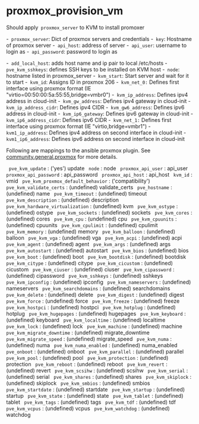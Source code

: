 # proxmox_provision_vm

Should apply` proxmox_server` to KVM to install promoxer

-` proxmox_server`: Dict of proxmox servers and credentials
    -` key`: Hostname of proxmox server
        -` api_host`: address of server
        -` api_user`: username to login as
        -` api_password`: password to login as

-` add_local_host`: adds host name and ip pair to local /etc/hosts
-` pve_kvm_sshkeys`: defines SSH keys to be installed on KVM host
-` node`: hostname listed in proxmox_server
-` kvm_start`: Start server and wait for it to start
-` kvm_id`: Assigns ID in proxmox 206
-` kvm_net_0:` Defines first interface using proxmox format (IE "virtio=00:50:00:5a:55:55,bridge=vmbr0")
-` kvm_ip_address`: Defines ipv4 address in cloud-init
-` kvm_gw_address`: Defines ipv4 gateway in cloud-init
-` kvm_ip_address_cidr`: Defines ipv4 CIDR
-` kvm_gw6_address`: Defines ipv6 address in cloud-init
-` kvm_ip6_gateway`: Defines ipv6 gateway in cloud-init
-` kvm_ip6_address_cidr`: Defines ipv6 CIDR
-` kvm_net_1:` Defines first interface using proxmox format (IE "virtio,bridge=vmbr1")
-` kvm1_ip_address`: Defines ipv4 address on second interface in cloud-init
-` kvm1_ip6_address`: Defines ipv6 address on second interface in cloud-init

Following are mappings to the ansible proxmox plugin. See  [community.general.proxmox](https://docs.ansible.com/ansible/latest/collections/community/general/proxmox_module.html) for more details.

` pve_kvm_update` : ('yes') update
` node` :  node
` proxmox_api_user` :  api_user
` proxmox_api_password` :  api_password
` proxmox_api_host` :  api_host
` kvm_id` :  vmid
` pve_kvm_proxmox_default_behavior` : ('compatibility')
` pve_kvm_validate_certs` : (undefined) validate_certs
` pve_hostname` : (undefined) name
` pve_kvm_timeout` : (undefined) timeout
` pve_kvm_description` : (undefined) description
` pve_kvm_hardware_virtualization` : (undefined) kvm
` pve_kvm_ostype` : (undefined) ostype
` pve_kvm_sockets` : (undefined) sockets
` pve_kvm_cores` : (undefined) cores
` pve_kvm_cpu` : (undefined) cpu
` pve_kvm_cpuunits` : (undefined) cpuunits
` pve_kvm_cpulimit` : (undefined) cpulimit
` pve_kvm_memory` : (undefined) memory
` pve_kvm_balloon` : (undefined) balloon
` pve_kvm_vga` : (undefined) vga
` pve_kvm_acpi` : (undefined) acpi
` pve_kvm_agent` : (undefined) agent
` pve_kvm_args` : (undefined) args
` pve_kvm_autostart` : (undefined) autostart
` pve_kvm_bios` : (undefined) bios
` pve_kvm_boot` : (undefined) boot
` pve_kvm_bootdisk` : (undefined) bootdisk
` pve_kvm_citype` : (undefined) citype
` pve_kvm_cicustom` : (undefined) cicustom
` pve_kvm_ciuser` : (undefined) ciuser
` pve_kvm_cipassword` : (undefined) cipassword
` pve_kvm_sshkeys` : (undefined) sshkeys
` pve_kvm_ipconfig` : (undefined) ipconfig
` pve_kvm_nameservers` : (undefined) nameservers
` pve_kvm_searchdomains` : (undefined) searchdomains
` pve_kvm_delete` : (undefined) delete
` pve_kvm_digest` : (undefined) digest
` pve_kvm_force` : (undefined) force
` pve_kvm_freeze` : (undefined) freeze
` pve_kvm_hostpci` : (undefined) hostpci
` pve_kvm_hotplug` : (undefined) hotplug
` pve_kvm_hugepages` : (undefined) hugepages
` pve_kvm_keyboard` : (undefined) keyboard
` pve_kvm_localtime` : (undefined) localtime
` pve_kvm_lock` : (undefined) lock
` pve_kvm_machine` : (undefined) machine
` pve_kvm_migrate_downtime` : (undefined) migrate_downtime
` pve_kvm_migrate_speed` : (undefined) migrate_speed
` pve_kvm_numa` : (undefined) numa
` pve_kvm_numa_enabled` : (undefined) numa_enabled
` pve_onboot` : (undefined) onboot
` pve_kvm_parallel` : (undefined) parallel
` pve_kvm_pool` : (undefined) pool
` pve_kvm_protection` : (undefined) protection
` pve_kvm_reboot` : (undefined) reboot
` pve_kvm_revert` : (undefined) revert
` pve_kvm_scsihw` : (undefined) scsihw
` pve_kvm_serial` : (undefined) serial
` pve_kvm_shares` : (undefined) shares
` pve_kvm_skiplock` : (undefined) skiplock
` pve_kvm_smbios` : (undefined) smbios
` pve_kvm_startdate` : (undefined) startdate
` pve_kvm_startup` : (undefined) startup
` pve_kvm_state` : (undefined) state
` pve_kvm_tablet` : (undefined) tablet
` pve_kvm_tags` : (undefined) tags
` pve_kvm_tdf` : (undefined) tdf
` pve_kvm_vcpus` : (undefined) vcpus
` pve_kvm_watchdog` : (undefined) watchdog
